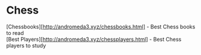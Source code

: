 # Chess
[Chessbooks][http://andromeda3.xyz/chessbooks.html] - Best Chess books to read <br>
[Best Players][http://andromeda3.xyz/chessplayers.html] - Best Chess players to study
